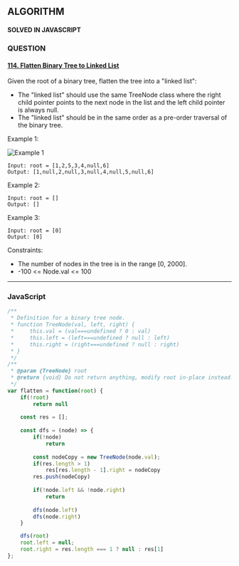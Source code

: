## ALGORITHM

#### SOLVED IN JAVASCRIPT
### QUESTION

#### [114. Flatten Binary Tree to Linked List](https://leetcode.com/problems/flatten-binary-tree-to-linked-list/)

Given the root of a binary tree, flatten the tree into a "linked list":

* The "linked list" should use the same TreeNode class where the right child pointer points to the next node in the list and the left child pointer is always null.
* The "linked list" should be in the same order as a pre-order traversal of the binary tree.

Example 1:

![Example 1](https://assets.leetcode.com/uploads/2021/01/14/flaten.jpg)

```
Input: root = [1,2,5,3,4,null,6]
Output: [1,null,2,null,3,null,4,null,5,null,6]
```

Example 2:

```
Input: root = []
Output: []
```

Example 3:

```
Input: root = [0]
Output: [0]
```

Constraints:

* The number of nodes in the tree is in the range [0, 2000].
* -100 <= Node.val <= 100
-----

### JavaScript

```js
/**
 * Definition for a binary tree node.
 * function TreeNode(val, left, right) {
 *     this.val = (val===undefined ? 0 : val)
 *     this.left = (left===undefined ? null : left)
 *     this.right = (right===undefined ? null : right)
 * }
 */
/**
 * @param {TreeNode} root
 * @return {void} Do not return anything, modify root in-place instead.
 */
var flatten = function(root) {
    if(!root)
        return null
    
    const res = [];
    
    const dfs = (node) => {
        if(!node)
            return
        
        const nodeCopy = new TreeNode(node.val);
        if(res.length > 1)
            res[res.length - 1].right = nodeCopy
        res.push(nodeCopy)
        
        if(!node.left && !node.right)
            return
        
        dfs(node.left)
        dfs(node.right)
    }

    dfs(root)
    root.left = null;
    root.right = res.length === 1 ? null : res[1]
};

```
